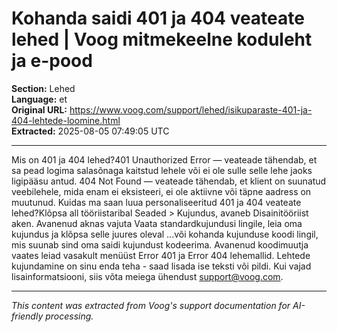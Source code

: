 # Kohanda saidi 401 ja 404 veateate lehed | Voog mitmekeelne koduleht ja e-pood

**Section:** Lehed  
**Language:** et  
**Original URL:** https://www.voog.com/support/lehed/isikuparaste-401-ja-404-lehtede-loomine.html  
**Extracted:** 2025-08-05 07:49:05 UTC

---

Mis on 401 ja 404 lehed?401 Unauthorized Error — veateade tähendab, et sa pead logima salasõnaga kaitstud lehele või ei ole sulle selle lehe jaoks ligipääsu antud. 404 Not Found — veateade tähendab, et klient on suunatud veebilehele, mida enam ei eksisteeri, ei ole aktiivne või täpne aadress on muutunud. Kuidas ma saan luua personaliseeritud 401 ja 404 veateate lehed?Klõpsa all tööriistaribal Seaded > Kujundus, avaneb Disainitööriist aken. Avanenud aknas vajuta Vaata standardkujundusi lingile, leia oma kujundus ja klõpsa selle juures oleval ...või kohanda kujunduse koodi lingil, mis suunab sind oma saidi kujundust kodeerima. Avanenud koodimuutja vaates leiad vasakult menüüst Error 401 ja Error 404 lehemallid.
Lehtede kujundamine on sinu enda teha - saad lisada ise teksti või pildi. Kui vajad lisainformatsiooni, siis võta meiega ühendust support@voog.com.

---

*This content was extracted from Voog's support documentation for AI-friendly processing.*

